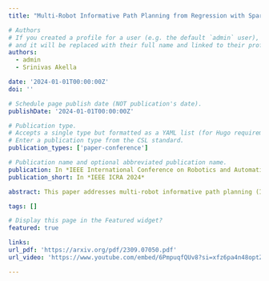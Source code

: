 ```yaml
---
title: "Multi-Robot Informative Path Planning from Regression with Sparse Gaussian Processes"

# Authors
# If you created a profile for a user (e.g. the default `admin` user), write the username (folder name) here
# and it will be replaced with their full name and linked to their profile.
authors:
  - admin
  - Srinivas Akella

date: '2024-01-01T00:00:00Z'
doi: ''

# Schedule page publish date (NOT publication's date).
publishDate: '2024-01-01T00:00:00Z'

# Publication type.
# Accepts a single type but formatted as a YAML list (for Hugo requirements).
# Enter a publication type from the CSL standard.
publication_types: ['paper-conference']

# Publication name and optional abbreviated publication name.
publication: In *IEEE International Conference on Robotics and Automation (IEEE ICRA 2024)*
publication_short: In *IEEE ICRA 2024*

abstract: This paper addresses multi-robot informative path planning (IPP) for environmental monitoring.  The problem involves determining informative regions in the environment that should be visited by robots to gather the most information about the environment. We propose an efficient sparse Gaussian process-based approach that uses gradient descent to optimize paths in continuous environments. Our approach efficiently scales to both spatially and spatio-temporally correlated environments. Moreover, our approach can simultaneously optimize the informative paths while accounting for routing constraints, such as a distance budget and limits on the robot's velocity and acceleration. Our approach can be used for IPP with both discrete and continuous sensing robots, with point and non-point field-of-view sensing shapes, and for both single and multi-robot IPP. We demonstrate that the proposed approach is fast and accurate on real-world data. {{< rawhtml >}}<p align="center"><iframe width="700" height="450" src="https://www.youtube.com/embed/G-RKFa1vNHM?si=PLmrmkCwXRj7mc4A" title="YouTube video player" frameborder="0" allow="accelerometer; autoplay; clipboard-write; encrypted-media; gyroscope; picture-in-picture; web-share" referrerpolicy="strict-origin-when-cross-origin" allowfullscreen></iframe></p>{{< /rawhtml >}}

tags: []

# Display this page in the Featured widget?
featured: true

links:
url_pdf: 'https://arxiv.org/pdf/2309.07050.pdf'
url_video: 'https://www.youtube.com/embed/6PmpuqfQUv8?si=xfz6pa4n48optZ1P'

---
```

